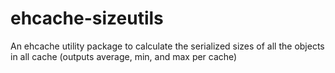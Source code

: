 ehcache-sizeutils
=================

An ehcache utility package to calculate the serialized sizes of all the objects in all cache (outputs average, min, and max per cache)
